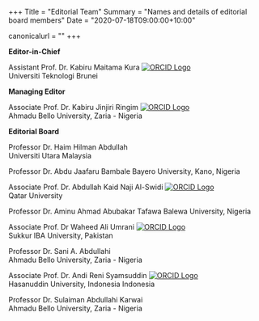+++
Title = "Editorial Team"
Summary = "Names and details of editorial board members"
Date = "2020-07-18T09:00:00+10:00"

canonicalurl = ""
+++

**Editor-in-Chief**

Assistant Prof. Dr. Kabiru Maitama Kura [![ORCID Logo](/img/orcid.png)](https://orcid.org/0000-0001-7863-2604)  
Universiti Teknologi Brunei

**Managing Editor**

Associate Prof. Dr. Kabiru Jinjiri Ringim [![ORCID Logo](/img/orcid.png)](https://orcid.org/0000-0002-4708-231X)       
Ahmadu Bello University, Zaria - Nigeria

**Editorial Board**

Professor Dr. Haim Hilman Abdullah             
Universiti Utara Malaysia

Professor Dr. Abdu Jaafaru Bambale
Bayero University, Kano, Nigeria

Associate Prof. Dr. Abdullah Kaid Naji Al-Swidi [![ORCID Logo](/img/orcid.png)](https://orcid.org/0000-0002-1718-0269)                         
Qatar University

Professor Dr. Aminu Ahmad
Abubakar Tafawa Balewa University, Nigeria

Associate Prof. Dr Waheed Ali Umrani [![ORCID Logo](/img/orcid.png)](https://orcid.org/0000-0001-9835-3979)                          
Sukkur IBA University, Pakistan

Professor Dr. Sani A. Abdullahi       
Ahmadu Bello University, Zaria - Nigeria

Associate Prof. Dr. Andi Reni Syamsuddin [![ORCID Logo](/img/orcid.png)](https://orcid.org/0000-0001-9835-3979)                          
Hasanuddin University, Indonesia Indonesia

Professor Dr. Sulaiman Abdullahi Karwai       
Ahmadu Bello University, Zaria - Nigeria
